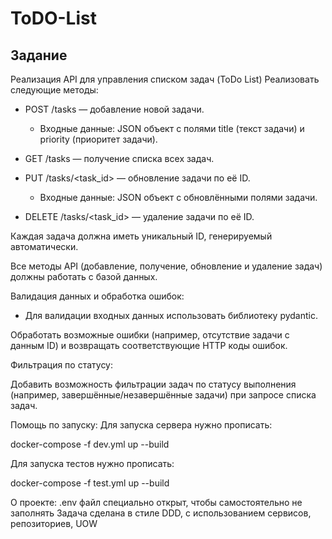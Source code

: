# ToDO-List

## Задание

Реализация API для управления списком задач (ToDo List)
Реализовать следующие методы:

- POST /tasks — добавление новой задачи.

   - Входные данные: JSON объект с полями title (текст задачи) и priority (приоритет задачи).

- GET /tasks — получение списка всех задач.

- PUT /tasks/<task_id> — обновление задачи по её ID.

  - Входные данные: JSON объект с обновлёнными полями задачи.

- DELETE /tasks/<task_id> — удаление задачи по её ID.

Каждая задача должна иметь уникальный ID, генерируемый автоматически.

Все методы API (добавление, получение, обновление и удаление задач) должны работать с базой данных.

Валидация данных и обработка ошибок:

 - Для валидации входных данных использовать библиотеку pydantic.

Обработать возможные ошибки (например, отсутствие задачи с данным ID) и возвращать соответствующие HTTP коды ошибок.

Фильтрация по статусу:

Добавить возможность фильтрации задач по статусу выполнения (например, завершённые/незавершённые задачи) при запросе списка задач.

Помощь по запуску:
Для запуска сервера нужно прописать:

docker-compose -f dev.yml up --build

Для запуска тестов нужно прописать:

docker-compose -f test.yml up --build


О проекте:
.env файл специально открыт, чтобы самостоятельно не заполнять
Задача сделана в стиле DDD, с использованием сервисов, репозиториев, UOW
